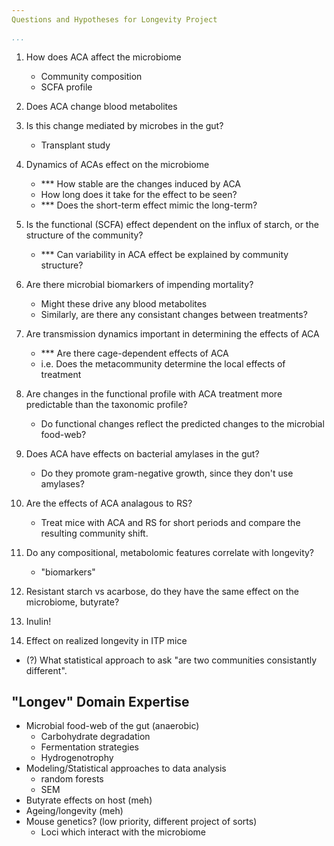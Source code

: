 ```yaml
---
Questions and Hypotheses for Longevity Project

...
```


1.  How does ACA affect the microbiome
    -   Community composition
    -   SCFA profile
2.  Does ACA change blood metabolites
3.  Is this change mediated by microbes in the gut?
    -   Transplant study
4.  Dynamics of ACAs effect on the microbiome
    -   \*\*\* How stable are the changes induced by ACA
    -   How long does it take for the effect to be seen?
    -   \*\*\* Does the short-term effect mimic the long-term?
5.  Is the functional (SCFA) effect dependent on the influx of starch, or the
    structure of the community?
    -   \*\*\* Can variability in ACA effect be explained by community structure?
6.  Are there microbial biomarkers of impending mortality?
    -   Might these drive any blood metabolites
    -   Similarly, are there any consistant changes between treatments?
7.  Are transmission dynamics important in determining the effects of ACA
    -   \*\*\* Are there cage-dependent effects of ACA
    -   i.e. Does the metacommunity determine the local effects of treatment
8.  Are changes in the functional profile with ACA treatment more predictable
    than the taxonomic profile?
    -   Do functional changes reflect the predicted changes to the microbial
        food-web?
9. Does ACA have effects on bacterial amylases in the gut?
    -   Do they promote gram-negative growth, since they don't use amylases?
10. Are the effects of ACA analagous to RS?
    -   Treat mice with ACA and RS for short periods and compare the resulting
        community shift.
11. Do any compositional, metabolomic features correlate with longevity?
    -   "biomarkers"

12. Resistant starch vs acarbose, do they have the same effect on the microbiome,
    butyrate?

13. Inulin!
14. Effect on realized longevity in ITP mice



-   (?) What statistical approach to ask "are two communities consistantly
    different".


## "Longev" Domain Expertise ##

-   Microbial food-web of the gut (anaerobic)
    -   Carbohydrate degradation
    -   Fermentation strategies
    -   Hydrogenotrophy
-   Modeling/Statistical approaches to data analysis
    -   random forests
    -   SEM
-   Butyrate effects on host (meh)
-   Ageing/longevity (meh)
-   Mouse genetics? (low priority, different project of sorts)
    -   Loci which interact with the microbiome
